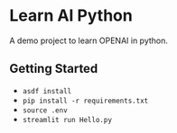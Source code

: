 # Learn AI Python

A demo project to learn OPENAI in python.

## Getting Started

- `asdf install`
- `pip install -r requirements.txt`
- `source .env`
- `streamlit run Hello.py`
